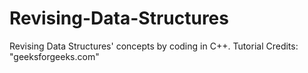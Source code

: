 # Revising-Data-Structures
Revising Data Structures' concepts by coding in C++. Tutorial Credits: "geeksforgeeks.com"
